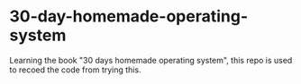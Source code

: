 # 30-day-homemade-operating-system
Learning the book "30 days homemade operating system", this repo is used to recoed the code from trying this.
